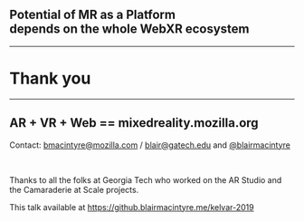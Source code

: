 <!-- .slide: data-background="resources/textures/background-radial.jpeg" style="text-align: left;" -->


<h2>Potential of MR as a Platform<br>depends on the whole WebXR ecosystem</h2>

------
<!-- .slide: data-background="resources/textures/ironman.png" -->

# Thank you

------

<!-- .slide: data-background="resources/textures/background-radial.jpeg" style="text-align: left;" -->

<h2>AR + VR + Web == mixedreality.mozilla.org</h2>
<p>Contact: <a href="mailto:bmacintyre@mozilla.com">bmacintyre@mozilla.com</a> / <a href="mailto:blair@gatech.edu">blair@gatech.edu</a> 
and <a href="https://twitter.com/blairmacintyre">@blairmacintyre</a></p>
<br>
<p>Thanks to all the folks at Georgia Tech who worked on the AR Studio and the Camaraderie at Scale projects. </p>

<p>This talk available at <a href="https://github.blairmacintyre.me/kelvar-2019">https://github.blairmacintyre.me/kelvar-2019</a></p>

